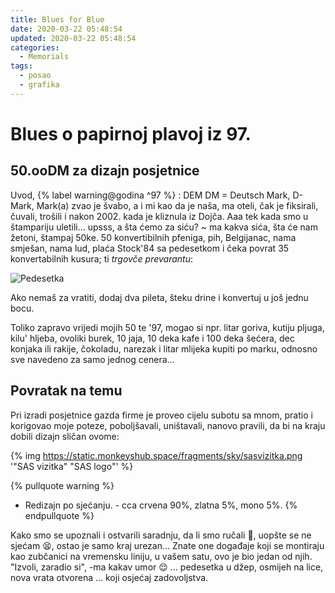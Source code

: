 ```yaml
---
title: Blues for Blue
date: 2020-03-22 05:48:54
updated: 2020-03-22 05:48:54
categories:
  - Memorials
tags:
  - posao
  - grafika
---
```


# Blues o papirnoj plavoj iz 97.

<!--more-->

## 50.ooDM za dizajn posjetnice

Uvod, {% label warning@godina ^97 %} : DEM DM = Deutsch Mark, D-Mark, Mark(a) zvao je švabo, a i mi kao da je naša, ma oteli, čak je fiksirali, čuvali, trošili i nakon 2002. kada je kliznula iz Dojča. Aaa tek kada smo u štampariju uletili... upsss, a šta ćemo za siću? ~ ma kakva sića, šta će nam žetoni, štampaj 50ke. 50 konvertibilnih pfeniga, pih, Belgijanac, nama smješan, nama lud, plaća Stock'84 sa pedesetkom i čeka povrat 35 konvertabilnih kusura; ti _trgovče prevarantu_:

![Pedesetka](https://static.monkeyshub.space/fragments/sky/50ff.jpg)

Ako nemaš za vratiti, dodaj dva pileta, šteku drine i konvertuj u još jednu bocu.

Toliko zapravo vrijedi mojih 50 te '97, mogao si npr. litar goriva, kutiju pljuga, kilu' hljeba, ovoliki burek, 10 jaja, 10 deka kafe i 100 deka šećera, dec konjaka ili rakije, čokoladu, narezak i litar mlijeka kupiti po marku, odnosno sve navedeno za samo jednog cenera...

## Povratak na temu

Pri izradi posjetnice gazda firme je proveo cijelu subotu sa mnom, pratio i korigovao moje poteze, poboljšavali, uništavali, nanovo pravili, da bi na kraju dobili dizajn sličan ovome:

{% img https://static.monkeyshub.space/fragments/sky/sasvizitka.png '"SAS vizitka" "SAS logo"' %}

{% pullquote warning %}

- Redizajn po sjećanju. - cca crvena 90%, zlatna 5%, mono 5%.
  {% endpullquote %}

Kako smo se upoznali i ostvarili saradnju, da li smo ručali <span role="img" aria-label="kuhanje">:stew:</span>, uopšte se ne sjećam <span role="img" aria-label="umor">:tired_face:</span>, ostao je samo kraj urezan... Znate one događaje koji se montiraju kao zubčanici na vremensku liniju, u vašem satu, ovo je bio jedan od njih. "Izvoli, zaradio si", -ma kakav umor <span role="img" aria-label="olaksanje">:relieved:</span> ... pedesetka u džep, osmijeh na lice, nova vrata otvorena ... koji osjećaj zadovoljstva.
